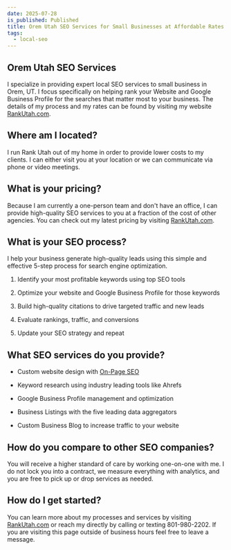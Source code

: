 ```yaml
---
date: 2025-07-28
is_published: Published
title: Orem Utah SEO Services for Small Businesses at Affordable Rates
tags:
  - local-seo
---
```

## Orem Utah SEO Services

I specialize in providing expert local SEO services to small business in Orem, UT. I focus specifically on helping rank your Website and Google Business Profile for the searches that matter most to your business. The details of my process and my rates can be found by visiting my website [RankUtah.com](http://RankUtah.com).

## Where am I located?

I run Rank Utah out of my home in order to provide lower costs to my clients. I can either visit you at your location or we can communicate via phone or video meetings.

## What is your pricing?

Because I am currently a one-person team and don't have an office, I can provide high-quality SEO services to you at a fraction of the cost of other agencies. You can check out my latest pricing by visiting [RankUtah.com](http://RankUtah.com).

## What is your SEO process?

I help your business generate high-quality leads using this simple and effective 5-step process for search engine optimization.

1.  Identify your most profitable keywords using top SEO tools
    
2.  Optimize your website and Google Business Profile for those keywords
    
3.  Build high-quality citations to drive targeted traffic and new leads
    
4.  Evaluate rankings, traffic, and conversions
    
5.  Update your SEO strategy and repeat
    

## What SEO services do you provide?

*   Custom website design with [On-Page SEO](https://blog.rankutah.com/utah-on-page-search-engine-optimization/)
    
*   Keyword research using industry leading tools like Ahrefs
    
*   Google Business Profile management and optimization
    
*   Business Listings with the five leading data aggregators
    
*   Custom Business Blog to increase traffic to your website
    

## How do you compare to other SEO companies?

You will receive a higher standard of care by working one-on-one with me. I do not lock you into a contract, we measure everything with analytics, and you are free to pick up or drop services as needed.

## How do I get started?

You can learn more about my processes and services by visiting [RankUtah.com](http://RankUtah.com) or reach my directly by calling or texting 801-980-2202. If you are visiting this page outside of business hours feel free to leave a message.